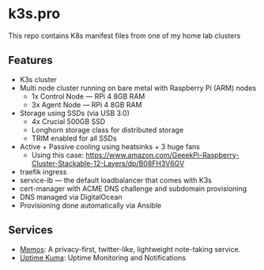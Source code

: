 # k3s.pro

This repo contains K8s manifest files from one of my home lab clusters

## Features

- K3s cluster
- Multi node cluster running on bare metal with Raspberry Pi (ARM) nodes
  - 1x Control Node — RPi 4 8GB RAM
  - 3x Agent Node — RPi 4 8GB RAM
- Storage using SSDs (via USB 3.0)
  - 4x Crucial 500GB SSD
  - Longhorn storage class for distributed storage
  - TRIM enabled for all SSDs
- Active + Passive cooling using heatsinks + 3 huge fans
  - Using this case: https://www.amazon.com/GeeekPi-Raspberry-Cluster-Stackable-12-Layers/dp/B08FH3V6GV
- traefik ingress
- service-lb — the default loadbalancer that comes with K3s
- cert-manager with ACME DNS challenge and subdomain provisioning
- DNS managed via DigitalOcean
- Provisioning done automatically via Ansible

## Services

- [Memos](https://github.com/usememos/memos): A privacy-first, twitter-like, lightweight note-taking service.
- [Uptime Kuma](https://github.com/louislam/uptime-kuma): Uptime Monitoring and Notifications

